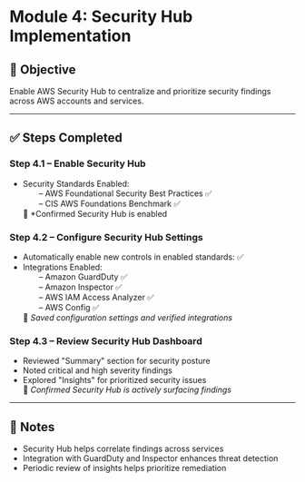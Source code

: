 # Module 4: Security Hub Implementation

## 📘 Objective  
Enable AWS Security Hub to centralize and prioritize security findings across AWS accounts and services.

---

## ✅ Steps Completed

### Step 4.1 – Enable Security Hub
- Security Standards Enabled:  
  – AWS Foundational Security Best Practices ✅  
  – CIS AWS Foundations Benchmark ✅  
📝 *Confirmed Security Hub is enabled

### Step 4.2 – Configure Security Hub Settings
- Automatically enable new controls in enabled standards: ✅  
- Integrations Enabled:  
  – Amazon GuardDuty ✅  
  – Amazon Inspector ✅  
  – AWS IAM Access Analyzer ✅  
  – AWS Config ✅  
📝 *Saved configuration settings and verified integrations*

### Step 4.3 – Review Security Hub Dashboard
- Reviewed "Summary" section for security posture  
- Noted critical and high severity findings  
- Explored "Insights" for prioritized security issues  
📝 *Confirmed Security Hub is actively surfacing findings*

---

## 🧠 Notes  
- Security Hub helps correlate findings across services  
- Integration with GuardDuty and Inspector enhances threat detection  
- Periodic review of insights helps prioritize remediation